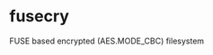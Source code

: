 fusecry
==================================================

FUSE based encrypted (AES.MODE\_CBC) filesystem


